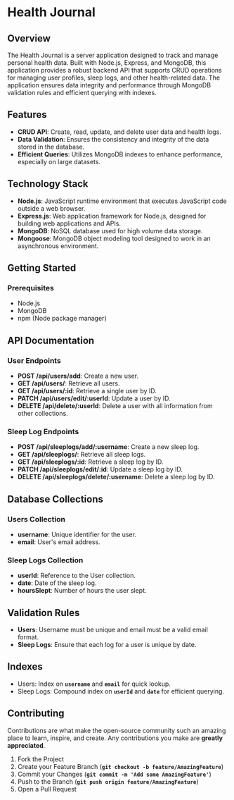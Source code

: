 # **Health Journal**

## **Overview**

The Health Journal is a server application designed to track and manage personal health data. Built with Node.js, Express, and MongoDB, this application provides a robust backend API that supports CRUD operations for managing user profiles, sleep logs, and other health-related data. The application ensures data integrity and performance through MongoDB validation rules and efficient querying with indexes.

## **Features**

- **CRUD API**: Create, read, update, and delete user data and health logs.
- **Data Validation**: Ensures the consistency and integrity of the data stored in the database.
- **Efficient Queries**: Utilizes MongoDB indexes to enhance performance, especially on large datasets.

## **Technology Stack**

- **Node.js**: JavaScript runtime environment that executes JavaScript code outside a web browser.
- **Express.js**: Web application framework for Node.js, designed for building web applications and APIs.
- **MongoDB**: NoSQL database used for high volume data storage.
- **Mongoose**: MongoDB object modeling tool designed to work in an asynchronous environment.

## **Getting Started**

### **Prerequisites**

- Node.js
- MongoDB
- npm (Node package manager)

## **API Documentation**

### **User Endpoints**

- **POST /api/users/add**: Create a new user.
- **GET /api/users/**: Retrieve all users.
- **GET /api/users/:id**: Retrieve a single user by ID.
- **PATCH /api/users/edit/:userId**: Update a user by ID.
- **DELETE /api/delete/:userId**: Delete a user with all information from other collections.

### **Sleep Log Endpoints**

- **POST /api/sleeplogs/add/:username**: Create a new sleep log.
- **GET /api/sleeplogs/**: Retrieve all sleep logs.
- **GET /api/sleeplogs/:id**: Retrieve a sleep log by ID.
- **PATCH /api/sleeplogs/edit/:id**: Update a sleep log by ID.
- **DELETE /api/sleeplogs/delete/:username**: Delete a sleep log by ID.

## **Database Collections**

### **Users Collection**

- **username**: Unique identifier for the user.
- **email**: User's email address.

### **Sleep Logs Collection**

- **userId**: Reference to the User collection.
- **date**: Date of the sleep log.
- **hoursSlept**: Number of hours the user slept.

## **Validation Rules**

- **Users**: Username must be unique and email must be a valid email format.
- **Sleep Logs**: Ensure that each log for a user is unique by date.

## **Indexes**

- Users: Index on **`username`** and **`email`** for quick lookup.
- Sleep Logs: Compound index on **`userId`** and **`date`** for efficient querying.

## **Contributing**

Contributions are what make the open-source community such an amazing place to learn, inspire, and create. Any contributions you make are **greatly appreciated**.

1. Fork the Project
2. Create your Feature Branch (**`git checkout -b feature/AmazingFeature`**)
3. Commit your Changes (**`git commit -m 'Add some AmazingFeature'`**)
4. Push to the Branch (**`git push origin feature/AmazingFeature`**)
5. Open a Pull Request
